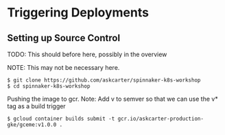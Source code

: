 # Triggering Deployments

## Setting up Source Control
TODO: This should before here, possibly in the overview

NOTE:  This may not be necessary here.  
```shell
$ git clone https://github.com/askcarter/spinnaker-k8s-workshop
$ cd spinnaker-k8s-workshop
```

Pushing the image to gcr. 
Note: Add v to semver so that we can use the v* tag as a build trigger
```shell
$ gcloud container builds submit -t gcr.io/askcarter-production-gke/gceme:v1.0.0 .
```

